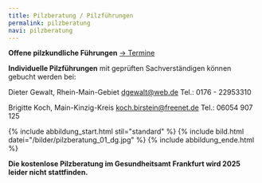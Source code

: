 ```yaml
---
title: Pilzberatung / Pilzführungen
permalink: pilzberatung
navi: pilzberatung
---
```

**Offene pilzkundliche Führungen** [\-> Termine](/termine)

**Individuelle Pilzführungen** mit geprüften Sachverständigen können gebucht werden bei:

Dieter Gewalt, Rhein-Main-Gebiet   dgewalt@web.de   Tel.: 0176 - 22953310

Brigitte Koch, Main-Kinzig-Kreis  koch.birstein@freenet.de      Tel.: 06054 907 125

{% include abbildung_start.html stil="standard" %}
{% include bild.html datei="/bilder/pilzberatung_01_dg.jpg" %}
{% include abbildung_ende.html %}

**Die kostenlose Pilzberatung im Gesundheitsamt Frankfurt wird 2025 leider nicht stattfinden.**